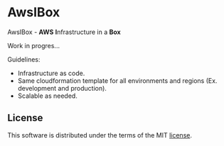 # AwsIBox
AwsIBox - **AWS** **I**nfrastructure in a **Box**

Work in progres...

Guidelines:
- Infrastructure as code.
- Same cloudformation template for all environments and regions (Ex. development and production).
- Scalable as needed.


## License ##

This software is distributed under the terms of the MIT [license](LICENSE).
